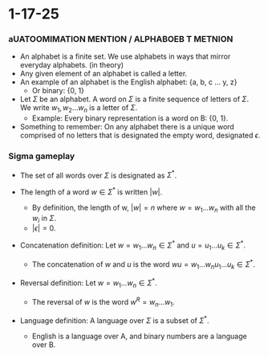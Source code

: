 # 1-17-25

### aUATOOMIMATION MENTION / ALPHABOEB T METNION

- An alphabet is a finite set. We use alphabets in ways that mirror everyday alphabets. (in theory)
- Any given element of an alphabet is called a letter. 
- An example of an alphabet is the English alphabet: {a, b, c ... y, z}
    - Or binary: {0, 1}
- Let $\Sigma$ be an alphabet. A word on $\Sigma$ is a finite sequence of letters of $\Sigma$. We write $w_1, w_2 \ldots w_n$ is a letter of $\Sigma$. 
    - Example: Every binary representation is a word on B: {0, 1}.
- Something to remember: On any alphabet there is a unique word comprised of no letters that is designated the empty word, designated $\epsilon$.

### Sigma gameplay

- The set of all words over $\Sigma$ is designated as $\Sigma^{*}$.
- The length of a word $w \in \Sigma^{*}$ is written $|w|$.
    - By definition, the length of w, $|w| = n$ where $w=w_1 \ldots w_n$ with all the $w_i$ in $\Sigma$.
    - $|\epsilon| = 0$.
    
- Concatenation definition: Let $w = w_1 \ldots w_n \in \Sigma^{*}$ and $u = u_1 \ldots u_k \in \Sigma^{*}$.
    - The concatenation of $w$ and $u$ is the word $wu = w_1 \ldots w_n u_1 \ldots u_k \in \Sigma^{*}$.
- Reversal definition: Let $w = w_1 \ldots w_n \in \Sigma^{*}$.
    - The reversal of $w$ is the word $w^R = w_n \ldots w_1$.
- Language definition: A language over $\Sigma$ is a subset of $\Sigma^{*}$.
    - English is a language over A, and binary numbers are a language over B. 

